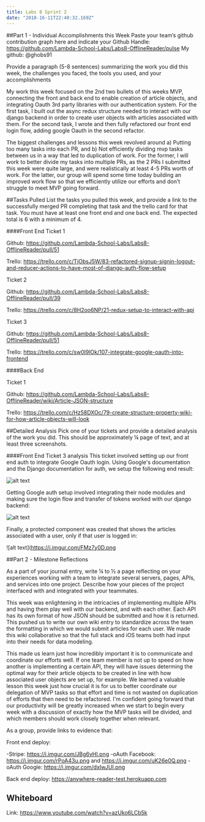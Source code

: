 ```yaml
---
title: Labs 8 Sprint 2
date: "2018-16-11T22:40:32.169Z"
---
```


##Part 1 - Individual Accomplishments this Week
Paste your team’s github contribution graph here and indicate your Github Handle:
https://github.com/Lambda-School-Labs/Labs8-OfflineReader/pulse
My github: @ghobs91
 
Provide a paragraph (5-8 sentences) summarizing the work you did this week, the challenges you faced, the tools you used, and your accomplishments
 
My work this week focused on the 2nd two bullets of this weeks MVP, connecting the front and back end to enable creation of article objects, and integrating Oauth 3rd party libraries with our authentication system. For the first task, I built out the async redux structure needed to interact with our django backend in order to create user objects with articles associated with them. For the second task, I wrote and then fully refactored our front end login flow, adding google Oauth in the second refactor.

The biggest challenges and lessons this week revolved around a) Putting too many tasks into each PR, and b) Not efficiently dividing mvp tasks between us in a way that led to duplication of work. For the former, I will work to better divide my tasks into multiple PRs, as the 2 PRs I submitted this week were quite large, and were realistically at least 4-5 PRs worth of work. For the latter, our group will spend some time today building an improved work flow so that we efficiently utilize our efforts and don't struggle to meet MVP going forward.
 
 
##Tasks Pulled
List the tasks you pulled this week, and provide a link to the successfully merged PR completing that task and the trello card for that task. You must have at least one front end and one back end. The expected total is 6 with a minimum of 4.

####Front End
Ticket 1

Github: https://github.com/Lambda-School-Labs/Labs8-OfflineReader/pull/51

Trello: https://trello.com/c/TjObsJ5W/83-refactored-signup-signin-logout-and-reducer-actions-to-have-most-of-django-auth-flow-setup

Ticket 2

Github: https://github.com/Lambda-School-Labs/Labs8-OfflineReader/pull/39

Trello: https://trello.com/c/8H2oo6NP/21-redux-setup-to-interact-with-api

Ticket 3

Github: https://github.com/Lambda-School-Labs/Labs8-OfflineReader/pull/51

Trello: https://trello.com/c/sw0I9lOk/107-integrate-google-oauth-into-frontend

####Back End

Ticket 1

Github: https://github.com/Lambda-School-Labs/Labs8-OfflineReader/wiki/Article-JSON-structure

Trello: https://trello.com/c/Hz58DXOc/79-create-structure-property-wiki-for-how-article-objects-will-look
 
 
##Detailed Analysis
Pick one of your tickets and provide a detailed analysis of the work you did.  This should be approximately ¼ page of text, and at least three screenshots.
 
####Front End Ticket 3 analysis
This ticket involved setting up our front end auth to integrate Google Oauth login. Using Google's documentation and the Django documentation for auth, we setup the following end result:

![alt text](https://i.imgur.com/ZpAVn7t.png)

Getting Google auth setup involved integrating their node modules and making sure the login flow and transfer of tokens worked with our django backend:

![alt text](https://i.imgur.com/xRTMTiY.png)

Finally, a protected component was created that shows the articles associated with a user, only if that user is logged in:
 
![alt text](https://i.imgur.com/FMz7y0D.png 
 
##Part 2 - Milestone Reflections
 
As a part of your journal entry, write ¼ to ½ a page reflecting on your experiences working with a team to integrate several servers, pages, APIs, and services into one project. Describe how your pieces of the project interfaced with and integrated with your teammates.
 
This week was enlightening in the intricacies of implementing multiple APIs and having them play well with our backend, and with each other. Each API has its own format of how JSON should be submitted and how it is returned. This pushed us to write our own wiki entry to standardize across the team the formatting in which we would submit articles for each user. We made this wiki collaborative so that the full stack and iOS teams both had input into their needs for data modeling.

This made us learn just how incredibly important it is to communicate and coordinate our efforts well. If one team member is not up to speed on how another is implementing a certain API, they will have issues determing the optimal way for their article objects to be created in line with how associated user objects are set up, for example. We learned a valuable lesson this week just how crucial it is for us to better coordinate our delegation of MVP tasks so that effort and time is not wasted on duplication of efforts that then need to be refactored. I'm confident going forward that our productivity will be greatly increased when we start to begin every week with a discussion of exactly how the MVP tasks will be divided, and which members should work closely together when relevant. 
 
As a group, provide links to evidence that:

Front end deploy: 

-Stripe: https://i.imgur.com/JBg6vHI.png
-oAuth Facebook: https://i.imgur.com/rPoA43u.png and https://i.imgur.com/uK26e0Q.png
-oAuth Google: https://i.imgur.com/dxIwJUI.png

Back end deploy: https://anywhere-reader-test.herokuapp.com
 

## Whiteboard

Link: https://www.youtube.com/watch?v=azUko6LCb5k

